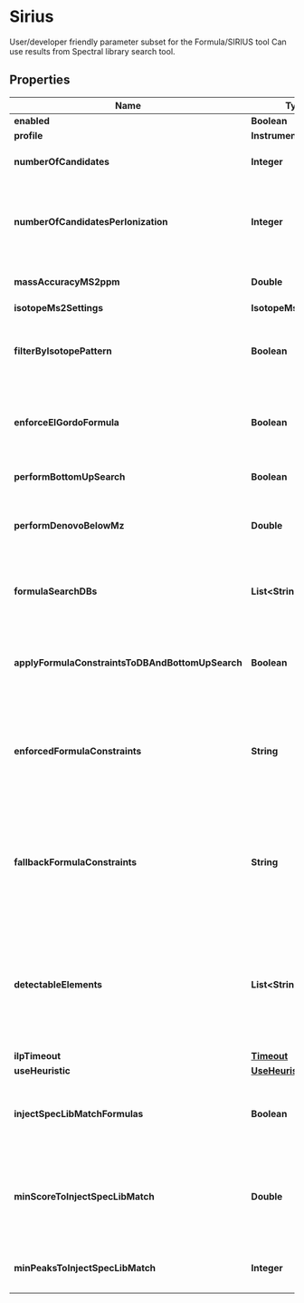 

# Sirius

User/developer friendly parameter subset for the Formula/SIRIUS tool  Can use results from Spectral library search tool.

## Properties

| Name | Type | Description | Notes |
|------------ | ------------- | ------------- | -------------|
|**enabled** | **Boolean** | tags whether the tool is enabled |  [optional] |
|**profile** | **InstrumentProfile** |  |  [optional] |
|**numberOfCandidates** | **Integer** | Number of formula candidates to keep as result list (Formula Candidates). |  [optional] |
|**numberOfCandidatesPerIonization** | **Integer** | Use this parameter if you want to force SIRIUS to report at least  NumberOfCandidatesPerIonization results per ionization.  if &lt;&#x3D; 0, this parameter will have no effect and just the top  NumberOfCandidates results will be reported. |  [optional] |
|**massAccuracyMS2ppm** | **Double** | Maximum allowed mass deviation. Only molecular formulas within this mass window are considered. |  [optional] |
|**isotopeMs2Settings** | **IsotopeMs2Strategy** |  |  [optional] |
|**filterByIsotopePattern** | **Boolean** | When filtering is enabled, molecular formulas are excluded if their theoretical isotope pattern does not match the theoretical one, even if their MS/MS pattern has high score. |  [optional] |
|**enforceElGordoFormula** | **Boolean** | El Gordo may predict that an MS/MS spectrum is a lipid spectrum. If enabled, the corresponding molecular formula will be enforeced as molecular formula candidate. |  [optional] |
|**performBottomUpSearch** | **Boolean** | If true, molecular formula generation via bottom up search is enabled. |  [optional] |
|**performDenovoBelowMz** | **Double** | Specifies the m/z below which de novo molecular formula generation is enabled. Set to 0 to disable de novo molecular formula generation. |  [optional] |
|**formulaSearchDBs** | **List&lt;String&gt;** | List Structure database to extract molecular formulas from to reduce formula search space.  SIRIUS is quite good at de novo formula annotation, so only enable if you have a good reason. |  [optional] |
|**applyFormulaConstraintsToDBAndBottomUpSearch** | **Boolean** | By default, the formula (element) constraints are only applied to de novo molecular formula generation.  If true, the constraints are as well applied to database search and bottom up search. |  [optional] |
|**enforcedFormulaConstraints** | **String** | These configurations hold the information how to autodetect elements based on the given formula constraints.  Note: If the compound is already assigned to a specific molecular formula, this annotation is ignored.  &lt;p&gt;  Enforced: Enforced elements are always considered |  [optional] |
|**fallbackFormulaConstraints** | **String** | These configurations hold the information how to autodetect elements based on the given formula constraints.  Note: If the compound is already assigned to a specific molecular formula, this annotation is ignored.  &lt;p&gt;  Fallback: Fallback elements are used, if the auto-detection fails (e.g. no isotope pattern available) |  [optional] |
|**detectableElements** | **List&lt;String&gt;** | These configurations hold the information how to autodetect elements based on the given formula constraints.  Note: If the compound is already assigned to a specific molecular formula, this annotation is ignored.  &lt;p&gt;  Detectable: Detectable elements are added to the chemical alphabet, if there are indications for them (e.g. in isotope pattern) |  [optional] |
|**ilpTimeout** | [**Timeout**](Timeout.md) |  |  [optional] |
|**useHeuristic** | [**UseHeuristic**](UseHeuristic.md) |  |  [optional] |
|**injectSpecLibMatchFormulas** | **Boolean** | If true formula candidates that belong to spectral library matches above a certain threshold will  we inject/preserved for further analyses no matter which score they have or which filter is applied |  [optional] |
|**minScoreToInjectSpecLibMatch** | **Double** | Similarity Threshold to inject formula candidates no matter which score/rank they have or which filter settings are applied.  If threshold &gt;&#x3D; 0 formulas candidates with reference spectrum similarity above the threshold will be injected. |  [optional] |
|**minPeaksToInjectSpecLibMatch** | **Integer** | Matching peaks threshold to inject formula candidates no matter which score they have or which filter is applied. |  [optional] |



